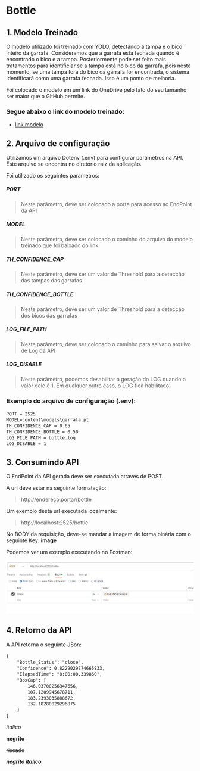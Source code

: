 # Bottle

## 1. Modelo Treinado

O modelo utilizado foi treinado com YOLO, detectando a tampa e o bico inteiro da garrafa. Consideramos que a garrafa está fechada quando é encontrado o bico e a tampa. Posteriormente pode ser feito mais tratamentos para identificiar se a tampa está no bico da garrafa, pois neste momento, se uma tampa fora do bico da garrafa for encontrada, o sistema identificará como uma garrafa fechada. Isso é um ponto de melhoria.

Foi colocado o modelo em um link do OneDrive pelo fato do seu tamanho ser maior que o GitHub permite.


### Segue abaixo o link do modelo treinado:
- [link modelo](https://1drv.ms/u/c/25c1ffdcff23db20/EbEWmFG5FFJGsEz9eP7CsE4BGWlUllcvYwr-tc1V88d-RQ?e=T1No8n)




## 2. Arquivo de configuração

Utilizamos um arquivo Dotenv (.env) para configurar parâmetros na API. Este arquivo se encontra no diretório raiz da aplicação.

Foi utilizado os seguintes parametros:

##### **PORT**
> Neste parâmetro, deve ser colocado a porta para acesso ao EndPoint da API

##### **MODEL**
> Neste parâmetro, deve ser colocado o caminho do arquivo do modelo treinado que foi baixado do link

##### **TH_CONFIDENCE_CAP**
> Neste parâmetro, deve ser um valor de Threshold para a detecção das tampas das garrafas

##### **TH_CONFIDENCE_BOTTLE**
> Neste parâmetro, deve ser um valor de Threshold para a detecção dos bicos das garrafas

##### **LOG_FILE_PATH** 
> Neste parâmetro, deve ser colocado o caminho para salvar o arquivo de Log da API

##### **LOG_DISABLE** 
> Neste parâmetro, podemos desabilitar a geração do LOG quando o valor dele é 1. Em qualquer outro caso, o LOG fica habilitado.



### Exemplo do arquivo de configuração (.env):

```
PORT = 2525
MODEL=content\models\garrafa.pt
TH_CONFIDENCE_CAP = 0.65
TH_CONFIDENCE_BOTTLE = 0.50
LOG_FILE_PATH = bottle.log 
LOG_DISABLE = 1
```
## 3. Consumindo API

O EndPoint da API gerada deve ser executada através de POST.

A url deve estar na seguinte formatação:
> http://endereço:porta//bottle

Um exemplo desta url executada localmente:
> http://localhost:2525/bottle


No BODY da requisição, deve-se mandar a imagem de forma binária com o seguinte Key: **image**

Podemos ver um exemplo executando no Postman:



![](/images/postman.png)




## 4. Retorno da API

A API retorna o seguinte JSon:
```
{
    "Bottle_Status": "close",
    "Confidence": 0.8229029774665833,
    "ElapsedTime": "0:00:00.339860",
    "BoxCap": [
        146.03700256347656,
        107.1209945678711,
        183.2393035888672,
        132.18280029296875
    ]
}
```


_italico_

__negrito__

~~riscado~~

**_negrito italico_**